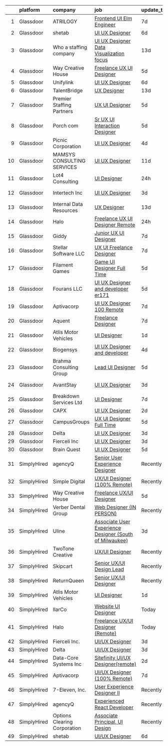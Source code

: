 

|    | platform    | company                      | job                                                                                                                                                                                                                                                                                                                                                                                                                                                                                                                                                                                                                                                                                                                                                                                                                                                                                                                                       | update_time   | location                |
|---:|:------------|:-----------------------------|:------------------------------------------------------------------------------------------------------------------------------------------------------------------------------------------------------------------------------------------------------------------------------------------------------------------------------------------------------------------------------------------------------------------------------------------------------------------------------------------------------------------------------------------------------------------------------------------------------------------------------------------------------------------------------------------------------------------------------------------------------------------------------------------------------------------------------------------------------------------------------------------------------------------------------------------|:--------------|:------------------------|
|  1 | Glassdoor   | ATRILOGY                     | [Frontend   UI Elm Engineer](https://www.glassdoor.com/partner/jobListing.htm?pos=110&ao=1110586&s=58&guid=00000181a916be5d8c353edd35cc9e50&src=GD_JOB_AD&t=SR&vt=w&ea=1&cs=1_cdfe7602&cb=1656399249378&jobListingId=1007951974151&cpc=F4EED0218A761C36&jrtk=3-0-1g6khdfkaklsk801-1g6khdfknk272800-68a92fa90fcbb848--6NYlbfkN0Coaqwr41TC2LgejnR7Utnytr6GYvK_E0y3WIq7ZdLRae9o-QpJIESlqP3qGLJFeU5dqe6N4gMCbDR-n3pXvhT98Mgxod8UQAAqLWEQreMdixZW2B1RD6nfE-sLKercspbsywCsncoq0A22johr5wHrPfrvYirmkD7Z-IhZUBpg9n0XvkQQuqYKp6cIBLnCcSwluOK67acsKWsDkuZ4rukjj_mMB8VN5K4-R3mr6vh8wVjHVCqSI5afZXUxPYwSvwjI2ZBQuvmuyhQoEELwP9m8cybJSa8vcPpsXvvEel4Lf4Cfk5CrnR8Gzn1CvoUvw_QnUiGB4wN7ARAmxV2HJCWbNJwncfFfRoTGJjeOO50fJyJPLDEr-Dzin1AnvEOveFwbCnVqXcEX7j-k0M072GUd9TXqSSy0lR3M3vMrMSMXUNl_FW80ZDmSEFGlNRFOAr5YAGm1rYQiBD9_C7pj60KmIg7LppJbf7Ggwd0j4iarGlTV_fbFwuMwFGw-14FmHqk7e2DJNJPErQ%3D%3D)                                                         | 7d            | Remote                  |
|  2 | Glassdoor   | shetab                       | [UI UX Designer](https://www.glassdoor.com/partner/jobListing.htm?pos=120&ao=1136043&s=58&guid=00000181a916be5d8c353edd35cc9e50&src=GD_JOB_AD&t=SR&vt=w&ea=1&cs=1_796a3871&cb=1656399249379&jobListingId=1007953867715&jrtk=3-0-1g6khdfkaklsk801-1g6khdfknk272800-744e5a01836d57fd-)                                                                                                                                                                                                                                                                                                                                                                                                                                                                                                                                                                                                                                                      | 6d            | Remote                  |
|  3 | Glassdoor   | Who    a staffing company    | [UI UX Designer  Data Visualization focus  ](https://www.glassdoor.com/partner/jobListing.htm?pos=113&ao=1110586&s=58&guid=00000181a916be5d8c353edd35cc9e50&src=GD_JOB_AD&t=SR&vt=w&ea=1&cs=1_0c52a2cf&cb=1656399249378&jobListingId=1007939136652&cpc=B101C867B3EF2D75&jrtk=3-0-1g6khdfkaklsk801-1g6khdfknk272800-68e087e54f381a0c--6NYlbfkN0D8qe4D8speIWsVRs46h0m7IsudPd75aHHMzmLGJRCPyG-QMcvsiuXB6iu7s5abUKpPRXPrxSmQs2y5J38gO9CqwLwIaqVU_a7iFBh53D_AWhcxa1miTT4OgdyYwGZ0EVXMt59wgqdVXsAUt-x99BxVQANRVgF4LPzdKooRweYzgT9VbtKl9ICbo1WwiMPv_ZAatn0PwPtnW8NSn8l9UINXbCBWy64u6Cy-zHxfW_4491FSL9GZAYoFMO_vdZt3-8oYzokOVZPcIyms5Bt0jpft-F0uRFSMV7qLGtyCwFATG64bVgKSyihErr66HqWifLrjA_znM-Ya554mC5jLazrxEMxlgNq0RGXFIdW4EBizEfzUo3PmP3AES2XAR_QMvOzbBZwO-mqEmM_Rd5JJtMyMZGObqr0KOxjCp_I4JGXsOwzbSzF_ki0XFkWLGtJLkpbbEANGeoHt7auVmWy3Zb1KuRkeqCjljkUnE9OoKzLNGW2mrZZ-r6T0KZLpuGcYj03MyjaoxILGqe-Fj4mqICr4U30hdKQ5xi0%3D)                       | 13d           | Remote                  |
|  4 | Glassdoor   | Way Creative House           | [Freelance UX UI Designer](https://www.glassdoor.com/partner/jobListing.htm?pos=125&ao=1136043&s=58&guid=00000181a916be5d8c353edd35cc9e50&src=GD_JOB_AD&t=SR&vt=w&ea=1&cs=1_6798cd9d&cb=1656399249379&jobListingId=1007956757072&jrtk=3-0-1g6khdfkaklsk801-1g6khdfknk272800-554062f63bd90771-)                                                                                                                                                                                                                                                                                                                                                                                                                                                                                                                                                                                                                                            | 5d            | Remote                  |
|  5 | Glassdoor   | Unifylink                    | [UI UX Designer](https://www.glassdoor.com/partner/jobListing.htm?pos=104&ao=1110586&s=58&guid=00000181a916be5d8c353edd35cc9e50&src=GD_JOB_AD&t=SR&vt=w&ea=1&cs=1_fe9d39d8&cb=1656399249376&jobListingId=1007954705949&cpc=FD1C1DA32C38CFA7&jrtk=3-0-1g6khdfkaklsk801-1g6khdfknk272800-8345601d84ebea1b--6NYlbfkN0DvAcWfG7V1pHyva03dWBytnrLpUwozvI6r2yU4oYTlewjbgBNs_sWRPPVwjFBjT_Ecw3ueYTzyeI4y7lbeGagXdt35_kUzWqZ-VZnLPmck_Fkl8xqmw7Zj_aMMvEN0sMeqRhoc6zx53Kiw5imQHzWRUlv56q4q_4_gu8kbRfqQeUpuis8ZM2Zk3cz6eudyQyYFPk7yHrSYUaWF80g6nOIH8EXEDhBjM_mMx2z6KQReFLFYvm5txFMsgtsm1WD758IB3cAcVntwhylExzHunUIlyVnlZF9IcFxImY9r4Y_N8-1TFkjcU71lzlWlYtC6UR1XAf7XLsfMNrhfD_EOQ_ykChJ85l0ZKkJkJObv2b8fMieXO17IjHXIQS6yDniDBqIIJA3qZDxS9r4JZtS5lkKjz9-FJNoY3vXXrx0ImNT3KHI2tazJVctfM15zmku6LSc1PSmSAFt7pzPE-YO3up6br255PSrxs-TlzHaDmwWLNT4zDzJibK5P)                                                                                                 | 6d            | Remote                  |
|  6 | Glassdoor   | TalentBridge                 | [UX Designer](https://www.glassdoor.com/partner/jobListing.htm?pos=116&ao=1110586&s=58&guid=00000181a916be5d8c353edd35cc9e50&src=GD_JOB_AD&t=SR&vt=w&ea=1&cs=1_40a7db67&cb=1656399249378&jobListingId=1007939214735&cpc=9908D8D4413DBB8A&jrtk=3-0-1g6khdfkaklsk801-1g6khdfknk272800-ef610af0d2182ffc--6NYlbfkN0DZcUSKf09QEPjU92MgBh3QGsHZtcEAom6wyh4CYwXTItQwqD1uS6iWoqbGyBIjoa2qIYZ5i6WdT2EOqGsAYU75f_Lb8fGdfFENrVpygk7KAJiiLYY-Ji2kHY11uLlIRdP1QnrzKKJlHi7wELee6qdiDL_8kJZEV94t_sDpwXhR21AIirBM7ysj2soSqpXAPwo1s37UQlLK4l31_piz72aAy-40VnpdILYdd-upO8vHIlNPOp3lnDGxnwjNfv3_6UbCQP-LtGKqErFoCi9NRJBHycMtD5RL9M0guKKk1dT9TarLNv2MpjnRtNzHTTDfvVeunxMQKY7sGcyAIBzMMPEEQl15Yp8dgPW2eqP8W0s9Yre45q7BK7_fLf0z2zaT9yaX74aTN9iz_M2xpox7j2ycyK0f56anqT7e2ki-Nn_JuNwLev9VRWR4thDv7owRdEoVGGNIIHKb5FGio4xLGXTS6PBZLtiOFdqMyps6oL1jfosA74Dpc6Zn)                                                                                                    | 13d           | Remote                  |
|  7 | Glassdoor   | Premier Staffing Partners    | [UX UI Designer](https://www.glassdoor.com/partner/jobListing.htm?pos=109&ao=1110586&s=58&guid=00000181a916be5d8c353edd35cc9e50&src=GD_JOB_AD&t=SR&vt=w&ea=1&cs=1_e404844b&cb=1656399249377&jobListingId=1007956772391&cpc=2CAED5C921A5F994&jrtk=3-0-1g6khdfkaklsk801-1g6khdfknk272800-fc0c857a1bfdea19--6NYlbfkN0CyyT-f4oNMZz8hL4LR6EcDrl5vB12i7SyJpvAxFYk5ESjE9CwDanhb7km0chTKgrn4T3ISQQYruKkbVeWGuhEp7D044_bRsQQdODtlwC8XpNx48m-vQoNzSCqUPTuBWs5ty6SyagT83UJBwJa6gR9yNVoyg4DGXJjYP3Os3td6xCESlnt-M7GhzImNeALTBgIUrIEJO8bwejUiExW9xylbSUCrFCSmWWdCbHOFAA-j28EIW_3oBqwwDFZiZm_YAD26Iu7WbkzMkMvU8msiEw4aeV2_VnLI_Jj2aOU1E3FFkcCYhb42xAtliVpBidCcjK8-xE9D-pooK2oip0Z53tKkO9gKt61pNLeg9FpL49aoaSwmTke1_2VNEynqv_QZwZl6jNcjU3ULMI_Jie_BT2EVAXXyVXjliG4XXlBF3IJ6Q_Gap3BpiJ85pphf_o_EVcApmHEuVyeQP1M04tCbEC0NGhumP-BtA7Un1mE7y8hnI9stLty2N-W-)                                                                                                 | 5d            | Remote                  |
|  8 | Glassdoor   | Porch com                    | [Sr  UX UI Interaction Designer](https://www.glassdoor.com/partner/jobListing.htm?pos=129&ao=1136043&s=58&guid=00000181a916be5d8c353edd35cc9e50&src=GD_JOB_AD&t=SR&vt=w&ea=1&cs=1_da4766ae&cb=1656399249379&jobListingId=1007956909006&jrtk=3-0-1g6khdfkaklsk801-1g6khdfknk272800-b0ff5c34ddca04c7-)                                                                                                                                                                                                                                                                                                                                                                                                                                                                                                                                                                                                                                      | 5d            | Remote                  |
|  9 | Glassdoor   | Picnic Corporation           | [UI UX Designer](https://www.glassdoor.com/partner/jobListing.htm?pos=105&ao=1110586&s=58&guid=00000181a916be5d8c353edd35cc9e50&src=GD_JOB_AD&t=SR&vt=w&cs=1_a118629b&cb=1656399249376&jobListingId=1007959855137&cpc=C63BD00756FD6F58&jrtk=3-0-1g6khdfkaklsk801-1g6khdfknk272800-56d71957f64b4f26--6NYlbfkN0AZhccrYCUSJlZEde1UnGXnwlG1V9FU8luw-eezWnVYrwkZU9Nn3vDPLiBGdKfRfOKqHoH9lNromLxpJWxz1HCnkCbTKREXczUIw_WJJAFekORbwSnros2KrSQTa6eBeFZB4cuIIu-WAB3SvjdzxzFl2gZrXlqeow6F15u3zaXViiRXiPRmPKqvXyHHqlnY2eSHLQixa_ON4dEIyUIHww718t1_oKm21KsMXVdPXB7y1U2HA54DRURT0h8R5xmY-NowlGlEdmVdqlK_i9wdORrFik961xkDSp-RLGnHCzSap6pl8jfktv8dcP9SyH9yvr-J66uUz9iSusgRcZ2Xx5d4uvyiWUxIkBBFPm0oERFBMsnafRdklWoLkp-98xNaMFsnYIHEha3_ucwPDWMkG_EHgxl9dVztMrzOIIbTYI9YRVD2FYKFXVwI)                                                                                                                                                                      | 4d            | Washington, DC          |
| 10 | Glassdoor   | MAMSYS CONSULTING SERVICES   | [UI UX Designer](https://www.glassdoor.com/partner/jobListing.htm?pos=122&ao=1136043&s=58&guid=00000181a916be5d8c353edd35cc9e50&src=GD_JOB_AD&t=SR&vt=w&ea=1&cs=1_f913eb51&cb=1656399249379&jobListingId=1007945374451&jrtk=3-0-1g6khdfkaklsk801-1g6khdfknk272800-1eeda77e22961df8-)                                                                                                                                                                                                                                                                                                                                                                                                                                                                                                                                                                                                                                                      | 11d           | New York, NY            |
| 11 | Glassdoor   | Lot4 Consulting              | [UI Designer](https://www.glassdoor.com/partner/jobListing.htm?pos=126&ao=1136043&s=58&guid=00000181a916be5d8c353edd35cc9e50&src=GD_JOB_AD&t=SR&vt=w&ea=1&cs=1_b080d350&cb=1656399249379&jobListingId=1007966678485&jrtk=3-0-1g6khdfkaklsk801-1g6khdfknk272800-4250f602c443b12b-)                                                                                                                                                                                                                                                                                                                                                                                                                                                                                                                                                                                                                                                         | 24h           | Remote                  |
| 12 | Glassdoor   | Intertech  Inc               | [UI UX Designer](https://www.glassdoor.com/partner/jobListing.htm?pos=106&ao=1110586&s=58&guid=00000181a916be5d8c353edd35cc9e50&src=GD_JOB_AD&t=SR&vt=w&ea=1&cs=1_37c694c6&cb=1656399249377&jobListingId=1007962072236&cpc=723ADC3DFE402989&jrtk=3-0-1g6khdfkaklsk801-1g6khdfknk272800-78a1d7054f60575a--6NYlbfkN0DPtnWd5c3HSXcHE7Q9oJFHp5RQto9btUDg0qVxvc0iqj-fTOFvfyy1ASDi6wx1MLRFKZuqCn0oWFb_YUg9_gQHixz7-UunjvelxgYqfOjCC3bEKi5jKMuP_R0yp6xj-SwrPJPjFxWP82GukHDaXMiFBxo5j3UPfOZe1H9vMPyfwxHXbXjkD5wxCYtCaQS8PXqdiQ8VO6wBWMAe3ajgK7z_6_KajK8ospOcNvOhMLJyWlyH-2G8yn8hG35X5YPfGvrW9kdYzD8bXJhapK3ook-6jlzHe3HEJANUytqkaI9AfKkSZQzAjTG6oiOyArI3c9CbtAhgFjIUlgLF-NofaGNqX4atUIe9bO77du0t4xl5S1pJ1pctQIdB67eDKqT2VkvN-veNXqStuSVdR_KeRF4JtPqLi-NiaEszMO3rA4Eyl9w2D8gzCcr4zkqkmVIpEX4TOSZnTqnf8_DXQhnU70gPFn361W6nAJ07U-A-cp8XeJa8GeKamtVuo2cqofwm-EfFQ1lALJjl2FokhBPwL0BR2x8huV0rxqKkemjB_o8XHWcOV6r9GAaZbjeHHAz77jDb8zxVnK_-9m66F_gFHuP5) | 3d            | Inver Grove Heights, MN |
| 13 | Glassdoor   | Internal Data Resources      | [UX Designer](https://www.glassdoor.com/partner/jobListing.htm?pos=111&ao=1110586&s=58&guid=00000181a916be5d8c353edd35cc9e50&src=GD_JOB_AD&t=SR&vt=w&ea=1&cs=1_d8acfeac&cb=1656399249378&jobListingId=1007939590755&cpc=F41FEAB56D215062&jrtk=3-0-1g6khdfkaklsk801-1g6khdfknk272800-c264d4eae3d0c0bf--6NYlbfkN0D-IIHpRgNhhiguU_t6VlqfhfFf3-SclHiEW6RanCpGL0AEnsnTmiX299MBfDVxpfqY9vTcWNQbJ8r2mHAqw0zM-0S5DLiADXj7rEPcupVj4itRn2k1EwcgalLg_dY7Fvlx-tencYXoZCokTO6ahETsj00w1XvrQ_gdg0Y1m_-6hF4UKtmszMMQ2Q3P0cU8J-KqPtpk437agiS-wd-9W29S4y3Qz0qyA4HO5oGCSUhzzCYgnfwhWQb_wtsf92xh5W6KY5PFimQ2fsnRjy85Q2MU1cLkqzW3HFK6NfsTAQZULqMK0KPwPDbyNS8VlOWV0561ACrBOMZ-HAFffcOmWy4AyRKmWcSWLxL_1cbmaUe3HLlyhSB2PW0irU9ViOyAXofJGpK-cRoVfrivOFDcUOydzZUG1LqgYc2Y5sZlk95RHvjZ1jvF0d4WvE2fLwF9RILA2WaxdLHbc-ixpGkOmvbJjJnSzewDwg2eO3ZA_IBxFYybfG730p27)                                                                                                    | 13d           | Remote                  |
| 14 | Glassdoor   | Halo                         | [Freelance UX UI Designer  Remote ](https://www.glassdoor.com/partner/jobListing.htm?pos=123&ao=1136043&s=58&guid=00000181a916be5d8c353edd35cc9e50&src=GD_JOB_AD&t=SR&vt=w&cs=1_a5ef712c&cb=1656399249379&jobListingId=1007966329772&jrtk=3-0-1g6khdfkaklsk801-1g6khdfknk272800-52ab8ff8bf45178c-)                                                                                                                                                                                                                                                                                                                                                                                                                                                                                                                                                                                                                                        | 24h           | Remote                  |
| 15 | Glassdoor   | Giddy                        | [Junior UX UI Designer](https://www.glassdoor.com/partner/jobListing.htm?pos=107&ao=1110586&s=58&guid=00000181a916be5d8c353edd35cc9e50&src=GD_JOB_AD&t=SR&vt=w&ea=1&cs=1_d5061d1c&cb=1656399249377&jobListingId=1007951578014&cpc=C891152315FA1AD8&jrtk=3-0-1g6khdfkaklsk801-1g6khdfknk272800-c06741ce87d16215--6NYlbfkN0Cd5ZvLdai7cR0fypH5_WiGezUQesq24dbKuF0ly35ya-DdLtg6_ErMLz-7uAZgdPZamq5y_fc4ZfEMgD2fWqckWmBbfsQ9JLTEFS4wMTE7SO3sY5Sj2_K9A8iasaOGV_WEgzfgCxrta-rKLd5Z8jahiu3N5f1Xs1KK5u8dVgR4OaF99KKjPHtYL4OXcmW1d6uuXEjQzJL4qI7r601ZyoqqG4Xn_VNzewWHMpEli2q0pOCxF9rzxd_EPNOrXIgmggOiJ7AFL4xI5Y2zax1fzLJZ59Dq9fz23-hBNCzTA-1PtUdAIskmvPIxzkM8tgO8tNM2qEJwxFHFv7W0g_APanfKhpryAMR_9St99r-Xh3f0QjkJ9Qe79-ZChnIn1Yu7OOm0eyOC4AiFqlzWbAz8wS_pXOA9BRklE1fb3RO9C3ntMVs4AxHMs9Ts7BscrSs1BE6xZMxwgOFE5cE9BCXJhxVlhUU5SSwK0VcTIXAzjrck-uSRjj-Jn_4ThXu48oSJn0k%3D)                                                                            | 7d            | Austin, TX              |
| 16 | Glassdoor   | Stellar Software  LLC        | [UX UI Freelance Designer](https://www.glassdoor.com/partner/jobListing.htm?pos=101&ao=1110586&s=58&guid=00000181a916be5d8c353edd35cc9e50&src=GD_JOB_AD&t=SR&vt=w&ea=1&cs=1_29cd54c4&cb=1656399249376&jobListingId=1007952576276&cpc=F41FEAB56D215062&jrtk=3-0-1g6khdfkaklsk801-1g6khdfknk272800-0eefe25d2b1f7dc5--6NYlbfkN0Ag7T5ST3ToIM5SK6lOY2rFzHbgRvuI6EMUSvvS0odH9JpLNm8vkQ1TWpcn0o2QYP59qNT-uG9FWbkUtyMUZIbg_ZSbtBg-7w-AYJoZxzgKyq3Wps8C_W0e-NpDbyTs-trGtysh5Oy1bP51tfzFZQJIiNKepKy_D0xAp1bcWkSJm--6NxN_349w9-uFQSz73k5M4OhZFSSI26uj1knwztZaIPOm-pqwXcg4-IRKqGDnYok2ON1T1iTlzFJO_KfhFCU9mApMfZJc5NAqDWgHSH7tqjCIWjIWP1Xx_Ffj1vo1RLGpYGzUwjn04osW8z-coEXht6xInngWQGzj4gDR8dndn36h81KE6xc33NCmaeJIWNfnFJ-74OoSDqh5FNqh6zQxbeM9rbPu0wYAPomUbnH_FN8bcqDAv5kFGLY5iwVpcgP-lu3h-sHVYyirCrOGjpQXdJTF_gKTzvCO26QkanB4)                                                                                                                       | 7d            | Remote                  |
| 17 | Glassdoor   | Filament Games               | [Game UI Designer   Full Time](https://www.glassdoor.com/partner/jobListing.htm?pos=108&ao=1110586&s=58&guid=00000181a916be5d8c353edd35cc9e50&src=GD_JOB_AD&t=SR&vt=w&ea=1&cs=1_8a2cd43e&cb=1656399249377&jobListingId=1007956964808&cpc=D2F1DE17EE1F43B9&jrtk=3-0-1g6khdfkaklsk801-1g6khdfknk272800-4cb49892fb7fcc95--6NYlbfkN0CIHMGocNKd5hoXLwwKXhS247lQakt22NtwViB8HW65UO_fRUkh-j7Og1M8k5VNV9qYPiHtjiCoY_O-c9otiDtR9LNNKFnoF5Wicp50DmFLbTl-GMUESfQFvHm4qb9t0MWvEWUxc542U7m8IAjIlC0QIQeu1griOijYGId8il01kB8D3wwdT0JX8BB4xYr-GX05BFBdKCesBOJeIyZd10f93-vX8DTUv-GZWIokX2hoSyXNeQ8pLduoeIILYHyGRS_u2-6LHXbWTlDHuGT8zKFB-9AB-UgUYkpUxBzZcHK7DF-HcDwuNcY6tkr01yR2zP--3hsbvDryLHqM0QuVx6JW8wVjnD0UA31ghpAT4844dklnnS8s94H49JuhmkIKXQAMZTAYFjUI_5nvMYo-CrlaQR8GRLg_BddvYeYVXpk8NxgtYS-J-DUgy5y2FzkGNh5eKIQBmzFlGQ%3D%3D)                                                                                                                       | 5d            | Madison, WI             |
| 18 | Glassdoor   | Fourans LLC                  | [UI UX Designer and developer er171 ](https://www.glassdoor.com/partner/jobListing.htm?pos=115&ao=1110586&s=58&guid=00000181a916be5d8c353edd35cc9e50&src=GD_JOB_AD&t=SR&vt=w&ea=1&cs=1_fa8f462c&cb=1656399249378&jobListingId=1007956973169&cpc=F41FEAB56D215062&jrtk=3-0-1g6khdfkaklsk801-1g6khdfknk272800-10a5ae3d1648b5f3--6NYlbfkN0B550PD24BIy2Hy5mwly5kZV7wFYgZrdY3sACBQOaEATd36NwkIYHxf31zFA6Ear_W8rM2NP62sYWPL7aD5XK4_rUupTu5AK-FRMxkb_xw2kXEdEvmHIOfXohP6mhhnaomHefztNT6N2F5Y2fCElDU1Q-rn25h0rt4z1cYsAx_Ws_A-PYuWVz_Q1L9RsHgBuWU4wDpljUb2wSRd4WtyTZCKXGQMBZjRLb2TujR90Xjf0Kp7ZSSlddorMboEaVWlfMpmwx4_zrfO0O8uT24wLd_x23Yr0ojPjzsT0PTkKM3VLP1gol7HkBcmYgOGI1jIdDiFLyRqn34nQLwn7KH8G-uqJovtmVj3TtKQx44a_LjdoA61IzqvZjSYxn07oWWhFyzlAaV3-T_rxeDvJg_zr0cTblnZXzNMYojJRTbVJHinKYyFZo2zVR1C-lsnUlgaC9N4QrLvlx2IinlQjYUKxs1RbgWBQOvqNvAHKXEd2N673LomGCit5xWljVeOjcQmm3B041OqgC6uZA%3D%3D)                                                | 5d            | Phoenix, AZ             |
| 19 | Glassdoor   | Aptivacorp                   | [UI UX Designer  100  Remote ](https://www.glassdoor.com/partner/jobListing.htm?pos=124&ao=1136043&s=58&guid=00000181a916be5d8c353edd35cc9e50&src=GD_JOB_AD&t=SR&vt=w&ea=1&cs=1_1bd97149&cb=1656399249379&jobListingId=1007951932911&jrtk=3-0-1g6khdfkaklsk801-1g6khdfknk272800-2f79b49483918679-)                                                                                                                                                                                                                                                                                                                                                                                                                                                                                                                                                                                                                                        | 7d            | Remote                  |
| 20 | Glassdoor   | Aquent                       | [Freelance Designer](https://www.glassdoor.com/partner/jobListing.htm?pos=114&ao=1110586&s=58&guid=00000181a916be5d8c353edd35cc9e50&src=GD_JOB_AD&t=SR&vt=w&cs=1_e53a435c&cb=1656399249378&jobListingId=1007951854005&cpc=451933188B21919D&jrtk=3-0-1g6khdfkaklsk801-1g6khdfknk272800-6b7fd33a2215014d--6NYlbfkN0DMrcEu7yrtATojKJA7cEzGQ3FdRGWLh0CZQInL4ECGI9gD0Wolx9R2v-Aex0-GK06r7jr2yfZu2kgVp0sZ6EVIkEqLy6HsuE2xUXhgtTuSH9aW2iy6JFsbhnXD4lqd6o63KHNWKa-kIX3_-LGQy9gB229gQG10FH9U8oHTTPVyCwZhRDE6kdAxnxd64hC1UvdHmdEPQhojgvcHSxlLySkRN0ww8CLjIBZxIQ0e57n1PgvHNuPZNj8_qpy_ruJfL_mTT_d8CVikTwZ7ftgPKozohtbmxjUppxv80CNy7ltLQME9b2SSdSdVX3UAXNIuR8qX_M6Ox9EiaiIm_11UxSSoi3SOmTnIL-r40MjITKHJSq_oGQSDoBlXQkdOo1x4s9wkc3FpPSGhaF6HzZFgcPy7gxCeqQvny3JYk9V4Wrt6NX0yokjxpHCeVxhId8MXpASVZXEiC1QUIg%3D%3D)                                                                                                                                      | 7d            | Boston, MA              |
| 21 | Glassdoor   | Atlis Motor Vehicles         | [UI Designer](https://www.glassdoor.com/partner/jobListing.htm?pos=119&ao=1136043&s=58&guid=00000181a916be5d8c353edd35cc9e50&src=GD_JOB_AD&t=SR&vt=w&ea=1&cs=1_33cc619c&cb=1656399249378&jobListingId=1007963876043&jrtk=3-0-1g6khdfkaklsk801-1g6khdfknk272800-60c881f762255c2b-)                                                                                                                                                                                                                                                                                                                                                                                                                                                                                                                                                                                                                                                         | 1d            | Remote                  |
| 22 | Glassdoor   | Biogensys                    | [UI UX Designer and developer](https://www.glassdoor.com/partner/jobListing.htm?pos=112&ao=1110586&s=58&guid=00000181a916be5d8c353edd35cc9e50&src=GD_JOB_AD&t=SR&vt=w&ea=1&cs=1_3c308457&cb=1656399249378&jobListingId=1007959179383&cpc=AC285F3A3ECA6BB0&jrtk=3-0-1g6khdfkaklsk801-1g6khdfknk272800-03fdf95fe59b52af--6NYlbfkN0ALcONX9zP3vzsQVyXitmxRLy8VCeRuNMOvRPshq8lKaH6v3p3LVJfTTZzCjMRNFpb9JKIiw3EMl9vaTy_hb68u6vBYeejMfr7mXpRWnxYHEA-W_uNRuh3BuoLX4Fb8B7TQ8kqKHonYsx8ToCEPoJqzLfvFraWHW0L9oDp9XbgYCdfu91PeZtNxrrbcs5g1-ajY32fgmRGbt9ZcFjEzQZwtAlYFZiDc8g-wvqfgjQvdKr0ern1q3BksN9TVbG5s9zkqYHWLPVWV87nwvOnEkBRkdBr7Z4Cj_wVYKgW9ta_dbwuFj9xc9PMI4reOR3EGBiBYpKD008TaE8G5m3gQxBb8-5GxgcSRgcbKa9UAYRMP5novAPt_Z3HycVEui4Em2g_6ANKXEwUJxu3S_wmjrfeLnn_54QmJskTGpsofB-hu2BXdVwq-wiJSCo9N52FMN5Vr281MXpF4IWdQTk5QV-1xV2G7w-igWd13sMykIZRt6Mt4PRm1uPhH0ERaQWyi-hhjwoej6Bh6Rg%3D%3D)                                                       | 4d            | Phoenix, AZ             |
| 23 | Glassdoor   | Brahma Consulting Group      | [Lead UI Designer](https://www.glassdoor.com/partner/jobListing.htm?pos=102&ao=1110586&s=58&guid=00000181a916be5d8c353edd35cc9e50&src=GD_JOB_AD&t=SR&vt=w&ea=1&cs=1_83b006db&cb=1656399249376&jobListingId=1007956852586&cpc=0FE1F5EA2BC84A01&jrtk=3-0-1g6khdfkaklsk801-1g6khdfknk272800-4e4ad326020ff9c2--6NYlbfkN0CwenH18QbuyurMaQDdtNz_TAr4RAbuFyNN4zvsbXV7iedHquJELZtvfKwuzArejW0zeoSMeOxRm01sVa_AgNDxgE3kCNJrDMb3kCaSK9m1YrzIDaGYUNSloVvfnorNJ8GcNximPm000tPkULtthJ-V4_1npL6PF_1a7XOOIMiAyAxn6ezbcayJrycGakzVjz9sbemOg11jwI8Us41hJmdhOgVeTr_7hj6xZzgQhZiEhtOs21Mg9rKW5Cxe41khRZo_B6HALlZK3Qpn0QyK85pO7WTa9acEU4j7-o6_XUJQwvE1werOfXgY_NEB5vKLXzrtJhQDl1Yn9nhWKK1LOy0V2HveHcbly0dWfwl2cij2e2CzE3Vem1lmfv-hZgOUtNw-ksTEKW7g2ILs4EdTjZ4v_BiaV_LEWDxkCp0Ksln759dr4lJapPNl4PDFUnK8iX4lXP9-h99x08UK-m9e_iGESppm1n_yV4dqsiLUMi0rPUDL7ZS5mqlFko3-FeRAQHRwkfANBqd1tA%3D%3D)                                                                   | 5d            | Remote                  |
| 24 | Glassdoor   | AvantStay                    | [UI UX Designer](https://www.glassdoor.com/partner/jobListing.htm?pos=128&ao=1136043&s=58&guid=00000181a916be5d8c353edd35cc9e50&src=GD_JOB_AD&t=SR&vt=w&ea=1&cs=1_a151f874&cb=1656399249379&jobListingId=1007962425539&jrtk=3-0-1g6khdfkaklsk801-1g6khdfknk272800-fc449c1b8b5d4d84-)                                                                                                                                                                                                                                                                                                                                                                                                                                                                                                                                                                                                                                                      | 3d            | Los Angeles, CA         |
| 25 | Glassdoor   | Breakdown Services  Ltd      | [UI Designer](https://www.glassdoor.com/partner/jobListing.htm?pos=121&ao=1136043&s=58&guid=00000181a916be5d8c353edd35cc9e50&src=GD_JOB_AD&t=SR&vt=w&ea=1&cs=1_4eccb586&cb=1656399249379&jobListingId=1007951788286&jrtk=3-0-1g6khdfkaklsk801-1g6khdfknk272800-017502f8fad26b53-)                                                                                                                                                                                                                                                                                                                                                                                                                                                                                                                                                                                                                                                         | 7d            | Los Angeles, CA         |
| 26 | Glassdoor   | CAPX                         | [UI UX Designer](https://www.glassdoor.com/partner/jobListing.htm?pos=103&ao=1110586&s=58&guid=00000181a916be5d8c353edd35cc9e50&src=GD_JOB_AD&t=SR&vt=w&ea=1&cs=1_18192f5a&cb=1656399249376&jobListingId=1007963610137&cpc=0C139D4CAD5A6DB2&jrtk=3-0-1g6khdfkaklsk801-1g6khdfknk272800-3741b7e48eebc2b5--6NYlbfkN0AZiaPZyccuKjlre0e0RaBFeO48J0QExrO5hcuLctOVaEe4jn3sP_uCDkaJ9aMXDjdBLKv55yOmKCyVPjr64NWcjimX-JGM6hSxiWprJdTi6_vLk6x8y4UFdT-cZBn9EMAq75NuovSqtyefscW1QU40hllgczFlJTQYkIma-Pjks_lZlRjBr57U-1_Y-cj3VPV7f0U8vAy-264IMJJ1Hbd3Aa_C63mWDwXiQLfLRF9FogZL2xurcMxUgxxiU-qI-dMdzIkMxxgXb6U-DG7FL2kZQzU8Sozy8iOC-iDHkzpWAc4q0DnZKq60vB97whbw0N8cBEZQlsz96fxHLZvmqZ2dMVSq9ixxIRYZkkRDAHo8MVhbNtiEV6j9v-5HZTGNeL9eBfNExejcl0f1usw9CChlmm36FJiWDZi4yRzmzDpb53C_eXhWw5MEO8MVjmGGp_gx2svS-NLtIKLDqLPUimzBhxsch92T0BOjqHlr2rQ8qUVz1eON1Wng)                                                                                                 | 2d            | Remote                  |
| 27 | Glassdoor   | CampusGroups                 | [UX UI Designer  Full Time ](https://www.glassdoor.com/partner/jobListing.htm?pos=130&ao=1136043&s=58&guid=00000181a916be5d8c353edd35cc9e50&src=GD_JOB_AD&t=SR&vt=w&cs=1_077f34f2&cb=1656399249379&jobListingId=1007957992639&jrtk=3-0-1g6khdfkaklsk801-1g6khdfknk272800-b4b55dab1f200b77-)                                                                                                                                                                                                                                                                                                                                                                                                                                                                                                                                                                                                                                               | 5d            | Remote                  |
| 28 | Glassdoor   | Delta                        | [UI UX Designer](https://www.glassdoor.com/partner/jobListing.htm?pos=118&ao=1136043&s=58&guid=00000181a916be5d8c353edd35cc9e50&src=GD_JOB_AD&t=SR&vt=w&ea=1&cs=1_b4542c8a&cb=1656399249378&jobListingId=1007961480494&jrtk=3-0-1g6khdfkaklsk801-1g6khdfknk272800-97c92886bde86360-)                                                                                                                                                                                                                                                                                                                                                                                                                                                                                                                                                                                                                                                      | 3d            | Remote                  |
| 29 | Glassdoor   | Fierceli Inc                 | [UI UX Designer](https://www.glassdoor.com/partner/jobListing.htm?pos=117&ao=1136043&s=58&guid=00000181a916be5d8c353edd35cc9e50&src=GD_JOB_AD&t=SR&vt=w&ea=1&cs=1_99fd5307&cb=1656399249378&jobListingId=1007962531770&jrtk=3-0-1g6khdfkaklsk801-1g6khdfknk272800-73eed2a847697834-)                                                                                                                                                                                                                                                                                                                                                                                                                                                                                                                                                                                                                                                      | 3d            | Remote                  |
| 30 | Glassdoor   | Brain Quest                  | [UI UX Designer](https://www.glassdoor.com/partner/jobListing.htm?pos=127&ao=1136043&s=58&guid=00000181a916be5d8c353edd35cc9e50&src=GD_JOB_AD&t=SR&vt=w&ea=1&cs=1_6f20656a&cb=1656399249379&jobListingId=1007956608137&jrtk=3-0-1g6khdfkaklsk801-1g6khdfknk272800-06b9a68c9c0789bd-)                                                                                                                                                                                                                                                                                                                                                                                                                                                                                                                                                                                                                                                      | 5d            | Remote                  |
| 31 | SimplyHired | agencyQ                      | [Senior User Experience Designer](https://www.simplyhired.com/job/cIDtvicOoH53aMYEP0Ljm-akwv5PTKqGSpFWDKdyocaD4666RjrRkA?q=ui+designer)                                                                                                                                                                                                                                                                                                                                                                                                                                                                                                                                                                                                                                                                                                                                                                                                   | Recently      | Bethesda, MD            |
| 32 | SimplyHired | Simple Digital               | [UX/UI Designer (100% Remote)](https://www.simplyhired.com/job/Ly2BlPHISeUIaq1MHie8w616agYxcrjnV8J7jV9dHTGEfQETQBGO4g?q=ui+designer)                                                                                                                                                                                                                                                                                                                                                                                                                                                                                                                                                                                                                                                                                                                                                                                                      | Recently      | Remote                  |
| 33 | SimplyHired | Way Creative House           | [Freelance UX/UI Designer](https://www.simplyhired.com/job/afU68EXNEDVO-1i3wrZD3mVYjQDoX4nNfQfIi0ZXdl1gtvOaoVIHGg?q=ui+designer)                                                                                                                                                                                                                                                                                                                                                                                                                                                                                                                                                                                                                                                                                                                                                                                                          | 5d            | Remote                  |
| 34 | SimplyHired | Verber Dental Group          | [Web Designer (IN PERSON)](https://www.simplyhired.com/job/IAAWIYV_X2HxK9TbdNmN8-GxvOwZrQ4WeGvYViaHY9i4ujqirN0NbQ?q=ui+designer)                                                                                                                                                                                                                                                                                                                                                                                                                                                                                                                                                                                                                                                                                                                                                                                                          | Recently      | Camp Hill, PA           |
| 35 | SimplyHired | Uline                        | [Associate User Experience Designer (South of Milwaukee)](https://www.simplyhired.com/job/zavNlPvLaguHN_MQbxSfPz_LaHxt-iQ0E0iWkQOll7MbGNovyDaXnA?q=ui+designer)                                                                                                                                                                                                                                                                                                                                                                                                                                                                                                                                                                                                                                                                                                                                                                           | 3d            | Milwaukee, WI           |
| 36 | SimplyHired | TwoTone Creative             | [UX/UI Designer](https://www.simplyhired.com/job/bDfkVUNKg7au7dxl-PLaJ39pi-Jk0auAa2g4ARVM8GbzJOMiQqZdgQ?q=ui+designer)                                                                                                                                                                                                                                                                                                                                                                                                                                                                                                                                                                                                                                                                                                                                                                                                                    | Recently      | West Des Moines, IA     |
| 37 | SimplyHired | Skipcart                     | [Senior UX/UI Design Lead](https://www.simplyhired.com/job/b8bhiKm_66-0flm92GBUCPuQo9te4QU26zexBYiGWVWqfnRzQy_nPg?q=ui+designer)                                                                                                                                                                                                                                                                                                                                                                                                                                                                                                                                                                                                                                                                                                                                                                                                          | Recently      | San Antonio, TX         |
| 38 | SimplyHired | ReturnQueen                  | [Senior UX/UI Designer](https://www.simplyhired.com/job/Ny1GneB6RrcsBpQdee8rr4myZOR7nFCqkfZB-fgX_OGyXzU7e-wOpQ?q=ui+designer)                                                                                                                                                                                                                                                                                                                                                                                                                                                                                                                                                                                                                                                                                                                                                                                                             | Recently      | Ramsey, NJ              |
| 39 | SimplyHired | Atlis Motor Vehicles         | [UI Designer](https://www.simplyhired.com/job/XlHAJ1OgxtElIu08gxhLxwK3QbbAGGFIyBTytC8jtX9hYbhoEqH-aQ?q=ui+designer)                                                                                                                                                                                                                                                                                                                                                                                                                                                                                                                                                                                                                                                                                                                                                                                                                       | 1d            | Remote                  |
| 40 | SimplyHired | IlarCo                       | [Website UI Designer](https://www.simplyhired.com/job/fA5qt04w8uOtKxm69KvXJHb9Ov9-ywa9rATadM3wux6lba-bVf4Pig?q=ui+designer)                                                                                                                                                                                                                                                                                                                                                                                                                                                                                                                                                                                                                                                                                                                                                                                                               | Today         | Remote                  |
| 41 | SimplyHired | Halo                         | [Freelance UX/UI Designer (Remote)](https://www.simplyhired.com/job/Kta7KfkgM81iKnAwS0ad23ZTsOvmao2auPoywKuekBHioY48dqmezw?q=ui+designer)                                                                                                                                                                                                                                                                                                                                                                                                                                                                                                                                                                                                                                                                                                                                                                                                 | Today         | Remote                  |
| 42 | SimplyHired | Fierceli Inc.                | [UI/UX Designer](https://www.simplyhired.com/job/4mPUVp9vxF3mJYKFcT1rrol9Wae_aOm6KyPlvQzGE6rdo8ZB3-RdnA?q=ui+designer)                                                                                                                                                                                                                                                                                                                                                                                                                                                                                                                                                                                                                                                                                                                                                                                                                    | 3d            | Remote                  |
| 43 | SimplyHired | Delta                        | [UI/UX Designer](https://www.simplyhired.com/job/kX2yZk3voC0Dy2smoadteOisaYu4sPTz5P1CYwnLLQRatZR0CgNytA?q=ui+designer)                                                                                                                                                                                                                                                                                                                                                                                                                                                                                                                                                                                                                                                                                                                                                                                                                    | 3d            | Remote                  |
| 44 | SimplyHired | Data-Core Systems Inc        | [Sitefinity UI/UX Designer(remote)](https://www.simplyhired.com/job/wo_O1ruW2m2E5bAUtkHMT6DsLZJ4FKOOod1BFHFk8BfoH124a-PlBQ?q=ui+designer)                                                                                                                                                                                                                                                                                                                                                                                                                                                                                                                                                                                                                                                                                                                                                                                                 | 2d            | Middleton, PA           |
| 45 | SimplyHired | Aptivacorp                   | [UI/UX Designer (100% Remote)](https://www.simplyhired.com/job/FDWQmF0qYIrp6Dy_9xUTHU006kHo17yE-Qk3gY_rq5g0Vl-aSNpxaA?q=ui+designer)                                                                                                                                                                                                                                                                                                                                                                                                                                                                                                                                                                                                                                                                                                                                                                                                      | 7d            | Remote                  |
| 46 | SimplyHired | 7-Eleven, Inc.               | [User Experience Designer II](https://www.simplyhired.com/job/KqXvTyS1P4tNBijJ1mnyZA1p2JhojehdwJj5EvcSX8xAVOET4zeiEw?q=ui+designer)                                                                                                                                                                                                                                                                                                                                                                                                                                                                                                                                                                                                                                                                                                                                                                                                       | Recently      | Irving, TX              |
| 47 | SimplyHired | agencyQ                      | [Experienced React Developer](https://www.simplyhired.com/job/DIZ7VJ3Gxf8mOjogMOJwsxhBhFDehmz2FMiBZlUcSDM9x827OsNNOA?q=ui+designer)                                                                                                                                                                                                                                                                                                                                                                                                                                                                                                                                                                                                                                                                                                                                                                                                       | Recently      | Bethesda, MD            |
| 48 | SimplyHired | Options Clearing Corporation | [Associate Principal, UI Design](https://www.simplyhired.com/job/W92YsuUW4xbt8AD3mTP4SQGrVXpulViZ7_LHfCXEUtW2GMS18CQL7g?q=ui+designer)                                                                                                                                                                                                                                                                                                                                                                                                                                                                                                                                                                                                                                                                                                                                                                                                    | Recently      | Chicago, IL             |
| 49 | SimplyHired | shetab                       | [UI/UX Designer](https://www.simplyhired.com/job/YLKRfUS5oOzs4HbBg-TnVyCvdhYxW7ATRrV5Ggt5CmpKZR_uoneJyQ?q=ui+designer)                                                                                                                                                                                                                                                                                                                                                                                                                                                                                                                                                                                                                                                                                                                                                                                                                    | 6d            | Remote                  |